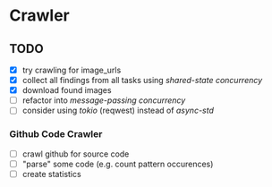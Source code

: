 # Crawler

## TODO
- [x] try crawling for image_urls
- [x] collect all findings from all tasks using _shared-state concurrency_
- [x] download found images
- [ ] refactor into _message-passing concurrency_
- [ ] consider using _tokio_ (reqwest) instead of _async-std_

### Github Code Crawler
- [ ] crawl github for source code
- [ ] "parse" some code (e.g. count pattern occurences)
- [ ] create statistics
